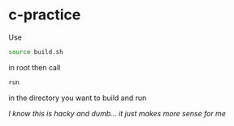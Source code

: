 # c-practice

Use 

```bash 
source build.sh
``` 

in root then call 

```bash
run
```

in the directory you want to build and run

_I know this is hacky and dumb... it just makes more sense for me_
